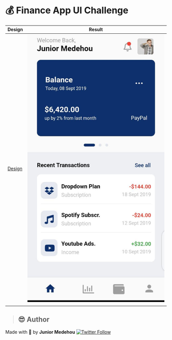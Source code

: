 # 💰 Finance App UI Challenge

| Design               |   Result          |
|   ---                |         ---       |
|[Design](https://www.figma.com/community/file/884441339627646663)|![Result](photo_2021-06-28_20-17-32.jpg)|
|                      |

> ## :sunglasses:  Author

Made with 💙 by **Junior Medehou** [![Twitter Follow](https://img.shields.io/twitter/follow/juniormedehou_?label=Follow&style=social)](https://twitter.com/juniormedehou_)
